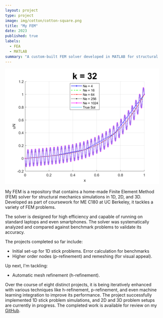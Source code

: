 ```yaml
---
layout: project
type: project
image: img/cotton/cotton-square.png
title: "My FEM"
date: 2023
published: true
labels:
  - FEA
  - MATLAB
summary: "A custom-built FEM solver developed in MATLAB for structural mechanics and thermal simulations."
---
```


<img class="img-fluid" src="../img/my_fem/plot_k_32.png">

My FEM is a repository that contains a home-made Finite Element Method (FEM) solver for structural mechanics simulations in 1D, 2D, and 3D. Developed as part of coursework for ME C180 at UC Berkeley, it tackles a variety of FEM problems.

The solver is designed for high efficiency and capable of running on standard laptops and even smartphones. The solver was systematically analyzed and compared against benchmark problems to validate its accuracy. 

The projects completed so far include:
- Initial set-up for 1D stick problems. Error calculation for benchmarks
- Higher order nodes (p-refinement) and remeshing (for visual appeal).

Up next, I'm tackling:
- Automatic mesh refinement (h-refinement).


Over the course of eight distinct projects, it is being iteratively enhanced with various techniques like h-refinement, p-refinement, and even machine learning integration to improve its performance. The project successfully implemented 1D stick problem simulations, and 2D and 3D problem setups are currently in progress. The completed work is available for review on my [GitHub](https://github.com/eyandocumet/my-fem/).
